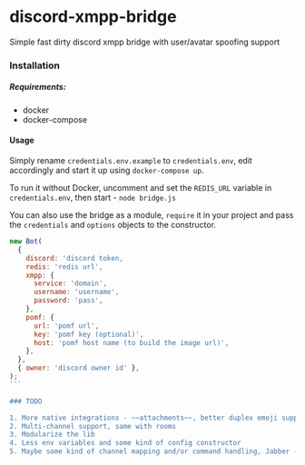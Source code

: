 # discord-xmpp-bridge

Simple fast dirty discord xmpp bridge with user/avatar spoofing support

### Installation

##### Requirements:

- docker
- docker-compose

#### Usage

Simply rename `credentials.env.example` to `credentials.env`, edit accordingly
and start it up using `docker-compose up`.

To run it without Docker, uncomment and set the `REDIS_URL` variable in `credentials.env`,
then start - `node bridge.js`

You can also use the bridge as a module, `require` it in your project and pass the `credentials` and `options` objects
to the constructor.

````js
new Bot(
  {
    discord: 'discord token,
    redis: 'redis url',
    xmpp: {
      service: 'domain',
      username: 'username',
      password: 'pass',
    },
    pomf: {
      url: 'pomf url',
      key: 'pomf key (optional)',
      host: 'pomf host name (to build the image url)',
    },
  },
  { owner: 'discord owner id' },
);
```

### TODO

1. More native integrations - ~~attachments~~, better duplex emoji support, some embeds, **markdown**?
2. Multi-channel support, same with rooms
3. Modularize the lib
4. Less env variables and some kind of config constructor
5. Maybe some kind of channel mapping and/or command handling, Jabber -> specific Discord channel
````

